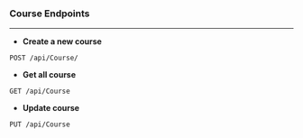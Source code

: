 ### Course Endpoints
---
- **Create a new course**
```http
POST /api/Course/
```
- **Get all course**
```http
GET /api/Course
```
- **Update course**
```http
PUT /api/Course
```
